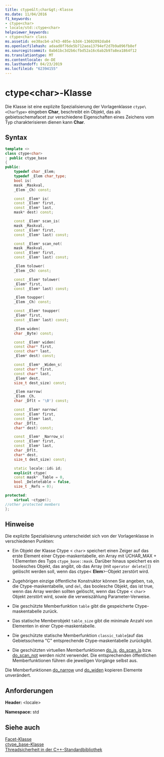 ```yaml
---
title: ctype&lt;char&gt;-Klasse
ms.date: 11/04/2016
f1_keywords:
- ctype<char>
- locale/std::ctype<char>
helpviewer_keywords:
- ctype<char> class
ms.assetid: ee30acb4-a743-405e-b3d4-13602092da84
ms.openlocfilehash: adaad8f76de5b712aea13794ef2d7b9a096fb8ef
ms.sourcegitcommit: 0ab61bc3d2b6cfbd52a16c6ab2b97a8ea1864f12
ms.translationtype: MT
ms.contentlocale: de-DE
ms.lasthandoff: 04/23/2019
ms.locfileid: "62394155"
---
```

# <a name="ctypeltchargt-class"></a>ctype&lt;char&gt;-Klasse

Die Klasse ist eine explizite Spezialisierung der Vorlagenklasse `ctype\<CharType>` eingeben **Char**, beschreibt ein Objekt, das als gebietsschemafacet zur verschiedene Eigenschaften eines Zeichens vom Typ charakterisieren dienen kann **Char**.

## <a name="syntax"></a>Syntax

```cpp
template <>
class ctype<char>
: public ctype_base
{
public:
    typedef char _Elem;
    typedef _Elem char_type;
    bool is(
    mask _Maskval,
    _Elem _Ch) const;

    const _Elem* is(
    const _Elem* first,
    const _Elem* last,
    mask* dest) const;

    const _Elem* scan_is(
    mask _Maskval,
    const _Elem* first,
    const _Elem* last) const;

    const _Elem* scan_not(
    mask _Maskval,
    const _Elem* first,
    const _Elem* last) const;

    _Elem tolower(
    _Elem _Ch) const;

    const _Elem* tolower(
    _Elem* first,
    const _Elem* last) const;

    _Elem toupper(
    _Elem _Ch) const;

    const _Elem* toupper(
    _Elem* first,
    const _Elem* last) const;

    _Elem widen(
    char _Byte) const;

    const _Elem* widen(
    const char* first,
    const char* last,
    _Elem* dest) const;

    const _Elem* _Widen_s(
    const char* first,
    const char* last,
    _Elem* dest,
    size_t dest_size) const;

    _Elem narrow(
    _Elem _Ch,
    char _Dflt = '\0') const;

    const _Elem* narrow(
    const _Elem* first,
    const _Elem* last,
    char _Dflt,
    char* dest) const;

    const _Elem* _Narrow_s(
    const _Elem* first,
    const _Elem* last,
    char _Dflt,
    char* dest,
    size_t dest_size) const;

    static locale::id& id;
    explicit ctype(
    const mask* _Table = 0,
    bool _Deletetable = false,
    size_t _Refs = 0);

protected:
    virtual ~ctype();
//other protected members
};
```

## <a name="remarks"></a>Hinweise

Die explizite Spezialisierung unterscheidet sich von der Vorlagenklasse in verschiedenen Punkten:

- Ein Objekt der Klasse Ctype < `char`> speichert einen Zeiger auf das erste Element einer Ctype-maskentabelle, ein Array mit UCHAR_MAX + 1 Elementen des Typs `ctype_base::mask`. Darüber hinaus speichert es ein boolesches Objekt, das angibt, ob das Array (mit `operator delete[]`) gelöscht werden soll, wenn das ctype\< **Elem**>-Objekt zerstört wird.

- Zugehörigen einzige öffentliche Konstruktor können Sie angeben, `tab`, die Ctype-maskentabelle, und `del`, das boolesche Objekt, das ist true, wenn das Array werden sollten gelöscht, wenn das Ctype < `char`> Objekt zerstört wird, sowie die verweiszählung Parameter-Verweise.

- Die geschützte Memberfunktion `table` gibt die gespeicherte Ctype-maskentabelle zurück.

- Das statische Memberobjekt `table_size` gibt die minimale Anzahl von Elementen in einer Ctype-maskentabelle.

- Die geschützte statische Memberfunktion `classic_table`(auf das Gebietsschema "C" entsprechende Ctype-maskentabelle zurückgibt.

- Die geschützten virtuellen Memberfunktionen [do_is](../standard-library/ctype-class.md#do_is), [do_scan_is](../standard-library/ctype-class.md#do_scan_is) bzw. [do_scan_not](../standard-library/ctype-class.md#do_scan_not) werden nicht verwendet. Die entsprechenden öffentlichen Memberfunktionen führen die jeweiligen Vorgänge selbst aus.

Die Memberfunktionen [do_narrow](../standard-library/ctype-class.md#do_narrow) und [do_widen](../standard-library/ctype-class.md#do_widen) kopieren Elemente unverändert.

## <a name="requirements"></a>Anforderungen

**Header:** \<locale>

**Namespace:** std

## <a name="see-also"></a>Siehe auch

[Facet-Klasse](locale-class.md#facet_class)<br/>
[ctype_base-Klasse](../standard-library/ctype-base-class.md)<br/>
[Threadsicherheit in der C++-Standardbibliothek](../standard-library/thread-safety-in-the-cpp-standard-library.md)<br/>

